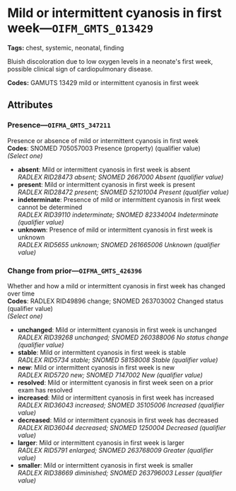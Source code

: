 # Mild or intermittent cyanosis in first week—`OIFM_GMTS_013429`

**Tags:** chest, systemic, neonatal, finding

Bluish discoloration due to low oxygen levels in a neonate's first week, possible clinical sign of cardiopulmonary disease.

**Codes:** GAMUTS 13429 mild or intermittent cyanosis in first week

## Attributes

### Presence—`OIFMA_GMTS_347211`

Presence or absence of mild or intermittent cyanosis in first week  
**Codes**: SNOMED 705057003 Presence (property) (qualifier value)  
*(Select one)*

- **absent**: Mild or intermittent cyanosis in first week is absent  
_RADLEX RID28473 absent; SNOMED 2667000 Absent (qualifier value)_
- **present**: Mild or intermittent cyanosis in first week is present  
_RADLEX RID28472 present; SNOMED 52101004 Present (qualifier value)_
- **indeterminate**: Presence of mild or intermittent cyanosis in first week cannot be determined  
_RADLEX RID39110 indeterminate; SNOMED 82334004 Indeterminate (qualifier value)_
- **unknown**: Presence of mild or intermittent cyanosis in first week is unknown  
_RADLEX RID5655 unknown; SNOMED 261665006 Unknown (qualifier value)_

### Change from prior—`OIFMA_GMTS_426396`

Whether and how a mild or intermittent cyanosis in first week has changed over time  
**Codes**: RADLEX RID49896 change; SNOMED 263703002 Changed status (qualifier value)  
*(Select one)*

- **unchanged**: Mild or intermittent cyanosis in first week is unchanged  
_RADLEX RID39268 unchanged; SNOMED 260388006 No status change (qualifier value)_
- **stable**: Mild or intermittent cyanosis in first week is stable  
_RADLEX RID5734 stable; SNOMED 58158008 Stable (qualifier value)_
- **new**: Mild or intermittent cyanosis in first week is new  
_RADLEX RID5720 new; SNOMED 7147002 New (qualifier value)_
- **resolved**: Mild or intermittent cyanosis in first week seen on a prior exam has resolved  
- **increased**: Mild or intermittent cyanosis in first week has increased  
_RADLEX RID36043 increased; SNOMED 35105006 Increased (qualifier value)_
- **decreased**: Mild or intermittent cyanosis in first week has decreased  
_RADLEX RID36044 decreased; SNOMED 1250004 Decreased (qualifier value)_
- **larger**: Mild or intermittent cyanosis in first week is larger  
_RADLEX RID5791 enlarged; SNOMED 263768009 Greater (qualifier value)_
- **smaller**: Mild or intermittent cyanosis in first week is smaller  
_RADLEX RID38669 diminished; SNOMED 263796003 Lesser (qualifier value)_